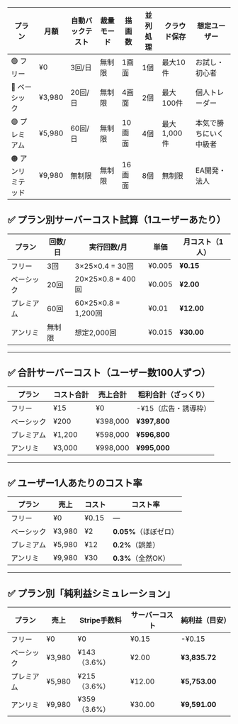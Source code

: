 | プラン        | 月額     | 自動バックテスト | 裁量モード | 描画数  | 並列処理 | クラウド保存   | 想定ユーザー      |
| ---------- | ------ | -------- | ----- | ---- | ---- | -------- | ----------- |
| 🟢 フリー     | ¥0     | 3回/日     | 無制限   | 1画面  | 1個   | 最大10件    | お試し・初心者     |
| 🔵 ベーシック   | ¥3,980 | 20回/日    | 無制限   | 4画面  | 2個   | 最大100件   | 個人トレーダー     |
| 🟣 プレミアム   | ¥5,980 | 60回/日    | 無制限   | 10画面 | 4個   | 最大1,000件 | 本気で勝ちにいく中級者 |
| 🟠 アンリミテッド | ¥9,980 | 無制限      | 無制限   | 16画面 | 8個   | 無制限      | EA開発・法人     |

## ✅ プラン別サーバーコスト試算（1ユーザーあたり）

|プラン|回数/日|実行回数/月|単価|月コスト（1人）|
|---|---|---|---|---|
|フリー|3回|3×25×0.4 = 30回|¥0.005|**¥0.15**|
|ベーシック|20回|20×25×0.8 = 400回|¥0.005|**¥2.00**|
|プレミアム|60回|60×25×0.8 = 1,200回|¥0.01|**¥12.00**|
|アンリミ|無制限|想定2,000回|¥0.015|**¥30.00**|

---

## ✅ 合計サーバーコスト（ユーザー数100人ずつ）

|プラン|コスト合計|売上合計|粗利合計（ざっくり）|
|---|---|---|---|
|フリー|¥15|¥0|-¥15（広告・誘導枠）|
|ベーシック|¥200|¥398,000|**¥397,800**|
|プレミアム|¥1,200|¥598,000|**¥596,800**|
|アンリミ|¥3,000|¥998,000|**¥995,000**|

---

## ✅ ユーザー1人あたりのコスト率

|プラン|売上|コスト|コスト率|
|---|---|---|---|
|フリー|¥0|¥0.15|—|
|ベーシック|¥3,980|¥2|**0.05%**（ほぼゼロ）|
|プレミアム|¥5,980|¥12|**0.2%**（誤差）|
|アンリミ|¥9,980|¥30|**0.3%**（全然OK）|

---
## ✅ プラン別「純利益シミュレーション」

|プラン|売上|Stripe手数料|サーバーコスト|純利益（目安）|
|---|---|---|---|---|
|フリー|¥0|¥0|¥0.15|-¥0.15|
|ベーシック|¥3,980|¥143（3.6%）|¥2.00|**¥3,835.72**|
|プレミアム|¥5,980|¥215（3.6%）|¥12.00|**¥5,753.00**|
|アンリミ|¥9,980|¥359（3.6%）|¥30.00|**¥9,591.00**|
